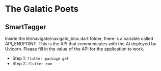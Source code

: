 # The Galatic Poets

## SmartTagger

Inside the lib/navigate/navigate_bloc.dart folder, there is a variable called API_ENDPOINT. This is the API that communicates with the AI deployed by Uvicorn. Please fill in the value of the API for the application to work.

* Step 1: `flutter package get`
* Step 2: `flutter run`
